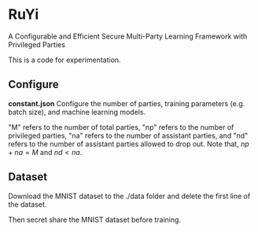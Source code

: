 
# RuYi
A Configurable and Efficient Secure Multi-Party Learning Framework with Privileged Parties

This is a code for experimentation.

## Configure

**constant.json**
Configure the number of parties, training parameters (e.g. batch size), and machine learning models. 

"M" refers to the number of total parties, "np" refers to the number of privileged parties, "na" refers to the number of assistant parties, and "nd" refers to the number of assistant parties allowed to drop out. 
Note that, $np + na = M$ and $nd < na$.


## Dataset

Download the MNIST dataset to the ./data folder and delete the first line of the dataset.

Then secret share the MNIST dataset before training.
